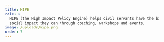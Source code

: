 ```yaml
---
title: HIPE
role: >-
  HIPE (the High Impact Policy Engine) helps civil servants have the biggest
  social impact they can through coaching, workshops and events.
image: /uploads/hipe.png
order: 7
---
```


